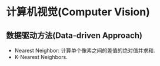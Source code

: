 # 计算机视觉(Computer Vision)

## 数据驱动方法(Data-driven Approach)

- Nearest Neighbor: 计算单个像素之间的差值的绝对值并求和.
- K-Nearest Neighbors.
